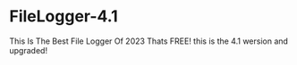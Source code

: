 # FileLogger-4.1
This Is The Best File Logger Of 2023 Thats FREE! this is the 4.1 wersion and upgraded!
